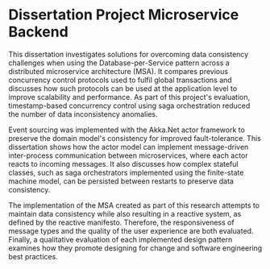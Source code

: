 # Dissertation Project Microservice Backend

This dissertation investigates solutions for overcoming data consistency challenges when using the Database-per-Service pattern across a distributed microservice architecture (MSA). It compares previous concurrency control protocols used to fulfil global transactions and discusses how such protocols can be used at the application level to improve scalability and performance. As part of this project's evaluation, timestamp-based concurrency control using saga orchestration reduced the number of data inconsistency anomalies.

Event sourcing was implemented with the Akka.Net actor framework to preserve the domain model's consistency for improved fault-tolerance. This dissertation shows how the actor model can implement message-driven inter-process communication between microservices, where each actor reacts to incoming messages. It also discusses how complex stateful classes, such as saga orchestrators implemented using the finite-state machine model, can be persisted between restarts to preserve data consistency.

The implementation of the MSA created as part of this research attempts to maintain data consistency while also resulting in a reactive system, as defined by the reactive manifesto. Therefore, the responsiveness of message types and the quality of the user experience are both evaluated. Finally, a qualitative evaluation of each implemented design pattern examines how they promote designing for change and software engineering best practices.
